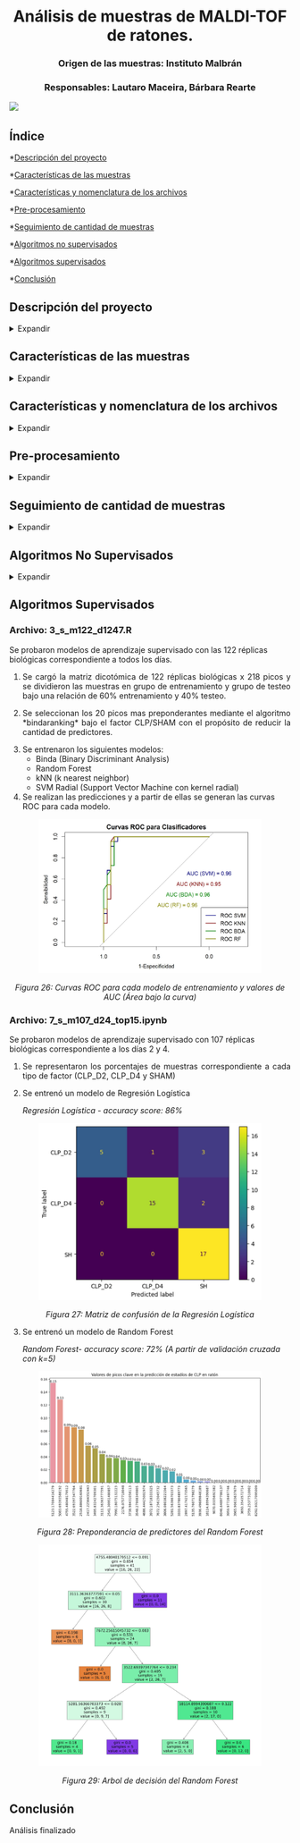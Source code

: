 <h1 align="center"> Análisis de muestras de MALDI-TOF de ratones.  </h1>
<h3 align="center"> Origen de las muestras: Instituto Malbrán </h3>
<h3 align="center"> Responsables: Lautaro Maceira, Bárbara Rearte  </h3>

<p align="left">
   <img src="https://img.shields.io/badge/ESTADO-EN%20DESAROLLO-green">
   </p>

## Índice

*[Descripción del proyecto](#descripción-del-proyecto)

*[Características de las muestras](#características-de-las-muestras)

*[Características y nomenclatura de los archivos](#características-y-nomenclatura-de-los-archivos)

*[Pre-procesamiento](#pre-procesamiento)

*[Seguimiento de cantidad de muestras](#seguimiento-de-cantidad-de-muestras)

*[Algoritmos no supervisados](#algoritmos-no-supervisados)

*[Algoritmos supervisados](#algoritmos-supervisados)

*[Conclusión](#conclusión)

## Descripción del proyecto

<details>
  <summary>Expandir</summary>

<p align="justify">
El proyecto consiste en el procesamiento y análisis de espectros MALDI-TOF obtenidos a partir de plasma de ratones a los que se le ha realizado una ligadura y punción cecal (CLP) como modelo de sepsis, y ratones impostores (SHAM). El procesamiento consiste en el filtrado, acondicionamiento y transformación de los espectros. El análisis consiste en la utilización de algoritmos de aprendizaje maquinal que permitan detectar características distintivas de estos espectros y clasificar tanto las muestras de CLP como sus diferentes estadíos dentro del modelo de la patología.
</p>
</details>

## Características de las muestras

<details>
  <summary>Expandir</summary>

* Tipo de muestras: CLP y SHAM
* Días de adquisición: 1, 2, 4 y 7
* Cantidad de muestras iniciales: 303
</p>
* Metodología de adquisición: Cada muestra es sub-dividida en "réplicas biológicas" que son depositadas cada una en un pozo o "well" del equipo. Cada una de estas wells puede ser adquirida o leída mas de una vez, obteniéndose así "réplicas técnicas". La cantidad de réplicas biológicas y técnicas por muestra es variable, llegando a un máximo de 3 de cada una. Es decir, en el caso mas extremo, una muestra podría ser replicada tres veces biológicamente, y cada una adquirida otras tres veces, llegando así a un número de nueve adquisiciones correspondientes a una misma muestra.
</p>
</details>

## Características y nomenclatura de los archivos

<details>
  <summary>Expandir</summary>

</p>
Los lenguajes utilizados para el procesamiento y el análisis de los espectros fueron pyhton y R. Los archivos están enumerados por orden de procesamiento. A excepción del primer archivo de pre-procesamiento, los archivos están nomenclados de la siguiente manera:
</p>

*x_alg_muestras_dias*

Donde

* _x: numeración_
* _alg: algoritmos utilizados, supervisados (s) o no supervisados (ns)_
* _muestras: cantidad de muestras, indicando si se usan las réplicas biológicas (m122) o las muestras ya promediadas (m51)_
* _dias: días utilizados para el análisis, todos (d1247) o solo días 2 y 4 (d24)_
</details>

## Pre-procesamiento

<details>
  <summary>Expandir</summary>

### Archivo: 1_preprocesamiento.R

El pre-procesamiento está compuesto por las siguientes etapas:

* Carga de los espectros y su metadata correspondiente

  <p align="center">
     <img src="Imagenes/1_pre_crudo.jpeg" width="400">
   </p>
   <p align="center">
     <em>Figura 1: Espectro cargado sin transformar</em>
   </p>

* <p align="justify"> Control de calidad de los espectros mediante el uso de un estimador robusto Q. A fines prácticos, este control de calidad filtra espectros ruidosos o con el espectro "planchado" debido al fenómeno de supresión iónica en la etapa de adquisición. </p>

* <p align="justify"> Transformación de los espectros. Transformación de intensidad mediante la función raíz cuadrada (sqrt), suavizado del espectro mediante la función "wavelet", detección y remoción de la linea de base y alineamiento de los espectros, en ese orden. </p>

   <p align="center">
   <img src='Imagenes/1_pre_baseline.jpg' width='400'>
   </p>
   <p align="center">
     <em>Figura 2: Detección de la linea de base</em>
   </p>
   
   <p align="center">
   <img src='Imagenes/1_pre_baseline_removed.jpg' width='400'>
   </p>
   <p align="center">
     <em>Figura 3: Espectro con la línea de base removida</em>
   </p>

* Se realiza un promediado de las réplicas técnicas y biológicas.

* <p align="justify">Extracción de picos preponderantes de cada espectro. Esto se logra definiendo un umbral a partir del cual se comienzan a detectar los picos. Este umbral se define a partir de dos veces la relación señal a ruido del espectro (SNR).</p>

   <p align="center">
   <img src='Imagenes/1_pre_snr.jpeg' width='400'>
   </p>
   <p align="center">
     <em>Figura 4: Espectro con la detección del nivel de ruido (en rojo) y la definición del umbral (en azul)</em>
   </p>

   <p align="center">
   <img src='Imagenes/1_pre_picos.jpeg' width='400'>
   </p>
   <p align="center">
     <em>Figura 5: Detección de picos por encima del umbral establecido</em>
   </p>

* <p align="justify">A partir de la detección de los picos en cada espectro, se crea la matriz de intensidad, las cual contiene en sus filas las muestras y en las columnas los picos detectados. Esta matriz también es sujeta a transformaciones para preservar los picos con mayor frecuencia de aparición en los espectros y eliminar los picos "extraños", ya que lo que buscamos en esta instancia es que las variables (en este caso los picos) aporten información al sistema para su posterior análisis. Se crea también la matriz dicotómica, la cual se origina a partir de la definición de un umbral en la matriz de intensidades que transforma los valores de los picos en 1 y 0 segun la presencia o ausencia de cada pico en cada muestra.</p>

   <p align="center">
   <img src='Imagenes/1_pre_matriz_grafica.jpeg' width='400'>
   </p>
   <p align="center">
     <em>Figura 6: Representación gráfica de la matriz de intensidades dicotómica. Las filas corresponden a las muestras y las columnas a los picos. El color celeste indica presencia del pico en esa muestra</em>
   </p>

   
* <p align="justify">Por último, guardar las matrices y los metadatos. Se obtienen matrices de intensidades y dicotómicas tanto para las muestras individuales (matriz de 51 filas x 218 columnas) como para las réplicas biológicas (matriz de 122 filas x 218 columnas)</p>
</details>

## Seguimiento de cantidad de muestras

<details>
  <summary>Expandir</summary>
   
* Muestras iniciales o réplicas técnicas: 303
* Réplicas técnicas luego de control de calidad: 297
   * Réplicas biológicas: 122
   * Réplicas biológicas de días 2 y 4: 107
      * Muestras biológicas independientes: 55
      * Muestras biológicas independientes de días 2 y 4: 43
</details>

## Algoritmos No Supervisados

<details>
  <summary>Expandir</summary>

El procedimiento para la realización de los algoritmos No Supervisados fue el siguiente:
   1) Elección de conjunto de muestras (Réplicas biológicas o muestras independientes)
   2) Elección de los tiempos de muestreo (Todos los días o solo los días 2 y 4)
   3) Por medio de la matriz dicotómica, se aplica la función *bindaranking* con la cual se obtienen los picos que mejor variabilidad aportan a partir de un factor que se ingresa como variable de entrada. Este factor puede ser CLP vs SHAM, o días por ejemplo.
   4) Se realizan simulaciones de los modelos variando la cantidad de X primeros picos del análisis realizado en (3) y los algoritmos de clustering. Se realizaron pruebas con kmeans, HKmeans y PAM.
   5) Una vez realizada la clasificación No Supervisada, se comparan los puntos clasificados con su etiqueta de interés real (CLP, SHAM).
   6) Se calculan métricas de interés para evaluar el desempeño de los análisis

Resultados:

   ### Archivo: 2_ns_m122_d1247
   
   <details>
     <summary>Expandir</summary>
      
   <p align="center">
   <img src='Imagenes/2_ranking_picos.jpeg' width='400'>
   </p>
   <p align="center">
     <em>Figura 7: Picos mas preponderantes seleccionados por el algoritmo bindaranking a partir del factor CLP vs SHAM</em>
   </p>

   <p align="center">
   <img src='Imagenes/2_CLP_vs_SHAM_kmeans.jpeg' width='400'>
   </p>
   <p align="center">
     <em>Figura 8: Clustering - CLP vs SHAM - Días 1, 2, 4 y 7 - TOP 20 picos - Algoritmo: kmeans</em>
   </p>

   <p align="center">
   <img src='Imagenes/2_tasa_acierto_total.jpeg' width='400'>
   </p>
   <p align="center">
     <em>Figura 9: Tasa de acierto total</em>
   </p>

   <p align="center">
   <img src='Imagenes/2_tasa_acierto_por_dia.jpeg' width='400'>
   </p>
   <p align="center">
     <em>Figura 10: Tasa de acierto por día</em>
   </p>

   Métricas:
   
   | Cluster | Tamaño | Ancho promedio silueta  |
   |---------|--------|-------------------------|
   | 1       | 56     | 0.38                    |
   | 2       | 66     | 0.30                    |

   | Métrica | Valor |
   |---------|-------|
   | VSP     | 0.34  |
   | WCSS    | 343   |
   | BCSS    | 216   |
   
   <p align="center">
   <img src='Imagenes/2_silueta.jpeg' width='400'>
   </p>
   <p align="center">
     <em>Figura 11: Gráfica de valores silhouette para cada punto y el promedio general</em>
   </p>

   Matriz de confusión y métricas:
                
   | Referencia | cluster1 | cluster2 |
   |------------|----------|----------|
   | SHAM       | 48       | 1        |
   | CLP        | 8        | 65       |

   | Métrica    | Valor |
   |------------|-------|
   | Precision: | 0.98  |
   | Recall:    | 0.89  |
   | F1-Score:  | 0.93  |
   | Accuracy:  | 0.93  |
   
   </details>

   ### Archivo: 4_ns_m122_d24

   <details>
     <summary>Haz clic para expandir</summary>
   
   <p align="center">
   <img src='Imagenes/4_picos_4clusters.jpeg' width='400'>
   </p>
   <p align="center">
     <em>Figura 12: Picos mas preponderantes seleccionados por el algoritmo bindaranking a partir del factor CLP_D2 vs CLP_D4 vs SHAM_D4 vs SHAM_D2</em>
   </p>

   *Clustering - CLP vs SHAM - Días 2 y 4 - TOP 30 picos - Algoritmo: Hkmeans*
   
   <p align="center">
   <img src='Imagenes/4_hkmeans_4_grupos.jpg' width='400'>
   </p>
   <p align="center">
     <em>Figura 13: Clustering - CLP vs SHAM - Días 2 y 4 - TOP 30 picos - Algoritmo: Hkmeans</em>
   </p>

   <p align="center">
   <img src='Imagenes/4_acierto_1.jpg' width='400'>
   </p>
   <p align="center">
     <em>Figura 14: Tasa de acierto por grupo</em>
   </p>

   Matriz de confusión y métricas:
   
   | Referencia | cluster1 | cluster2 |
   |------------|----------|----------|
   | SHAM       | 46       | 0        |
   | CLP        | 8        | 53       |

   | Métrica    | Valor |
   |------------|-------|
   | Precision: | 1.00  |
   | Recall:    | 0.87  |
   | F1-Score:  | 0.93  |
   | Accuracy:  | 0.92  |

   | Cluster | Tamaño | Ancho promedio silueta  |
   |---------|--------|-------------------------|
   | 1       | 53     | 0.26                    |
   | 2       | 54     | 0.31                    |

   | Métrica | Valor |
   |---------|-------|
   | VSP     | 0.29  |
   | WCSS    | 450   |
   | BCSS    | 221   |

   <p align="center">
   <img src='Imagenes/4_silueta_1.jpg' width='400'>
   </p>
   <p align="center">
     <em>Figura 15: Gráfica de valores silhouette para cada punto y el promedio general</em>
   </p>

   *Clustering - CLP vs SHAM - Días 2 y 4 - TOP 15 picos - Algoritmo: kmeans*
   
   <p align="center">
   <img src='Imagenes/4_kmeans_2_clusters_4_grupos.jpg' width='400'>
   </p>
   <p align="center">
     <em>Figura 16: Clustering - CLP vs SHAM - Días 2 y 4 - TOP 15 picos - Algoritmo: kmeans</em>
   </p>

   <p align="center">
   <img src='Imagenes/4_acierto_4.jpg' width='400'>
   </p>
   <p align="center">
     <em>Figura 17: Tasa de acierto por grupo</em>
   </p>
   
   Matriz de confusión y métricas:
   
   | Referencia | cluster1 | cluster2 |
   |------------|----------|----------|
   | SHAM       | 45       | 1        |
   | CLP        | 8        | 53       |

   | Métrica    | Valor |
   |------------|-------|
   | Precision: | 0.98  |
   | Recall:    | 0.87  |
   | F1-Score:  | 0.92  |
   | Accuracy:  | 0.91  |

   | Cluster | Tamaño | Ancho promedio silueta  |
   |---------|--------|-------------------------|
   | 1       | 54     | 0.31                    |
   | 2       | 53     | 0.41                    |

   | Métrica | Valor |
   |---------|-------|
   | VSP     | 0.36  |
   | WCSS    | 210   |
   | BCSS    | 141   |

   <p align="center">
   <img src='Imagenes/4_silueta_4.jpg' width='400'>
   </p>
   <p align="center">
     <em>Figura 18: Gráfica de valores silhouette para cada punto y el promedio general</em>
   </p>

   *Clustering - CLP vs SHAM - Días 2 y 4 - TOP 10 picos - Algoritmo: kmeans*
   
   <p align="center">
   <img src='Imagenes/4_kmeans_top10.jpg' width='400'>
   </p>
   <p align="center">
     <em>Figura 19: Clustering - CLP vs SHAM - Días 2 y 4 - TOP 10 picos - Algoritmo: kmeans</em>
   </p>

   <p align="center">
   <img src='Imagenes/4_aciertos_5.jpg' width='400'>
   </p>
   <p align="center">
     <em>Figura 20: Tasa de acierto por grupo</em>
   </p>
   
   Matriz de confusión y métricas:
   
   | Referencia | cluster1 | cluster2 |
   |------------|----------|----------|
   | SHAM       | 46       | 0        |
   | CLP        | 10       | 51       |

   | Métrica    | Valor |
   |------------|-------|
   | Precision: | 1.00  |
   | Recall:    | 0.84  |
   | F1-Score:  | 0.91  |
   | Accuracy:  | 0.91  |

   | Cluster | Tamaño | Ancho promedio silueta  |
   |---------|--------|-------------------------|
   | 1       | 51     | 0.36                    |
   | 2       | 56     | 0.50                    |

   | Métrica | Valor |
   |---------|-------|
   | VSP     | 0.43  |
   | WCSS    | 128   |
   | BCSS    | 117   |

   <p align="center">
   <img src='Imagenes/4_silueta_5.jpg' width='400'>
   </p>
   <p align="center">
     <em>Figura 21: Gráfica de valores silhouette para cada punto y el promedio general</em>
   </p>

   *Clustering - CLP vs SHAM - Días 2 y 4 - TOP 20 picos - Algoritmo: PAM*

   <p align="center">
   <img src='Imagenes/4_pam_2_clusters_4_grupos.jpg' width='400'>
   </p>
   <p align="center">
     <em>Figura 22: Clustering - CLP vs SHAM - Días 2 y 4 - TOP 20 picos - Algoritmo: PAM</em>
   </p>

   <p align="center">
   <img src='Imagenes/4_acierto_3.jpg' width='400'>
   </p>
   <p align="center">
     <em>Figura 23: Tasa de acierto por grupo</em>
   </p>
   
   Matriz de confusión y métricas:
   
   | Referencia | cluster1 | cluster2 |
   |------------|----------|----------|
   | SHAM       | 46       | 0        |
   | CLP        | 17       | 44       |

   | Métrica    | Valor |
   |------------|-------|
   | Precision: | 1.00  |
   | Recall:    | 0.72  |
   | F1-Score:  | 0.84  |
   | Accuracy:  | 0.84  |

   | Cluster | Tamaño | Ancho promedio silueta  |
   |---------|--------|-------------------------|
   | 1       | 63     | 0.32                    |
   | 2       | 44     | 0.29                    |

   | Métrica | Valor |
   |---------|-------|
   | VSP     | 0.30  |
   | WCSS    | 432   |
   | BCSS    | 423   |

   <p align="center">
   <img src='Imagenes/4_silueta_3.jpg' width='400'>
   </p>
   <p align="center">
     <em>Figura 24: Gráfica de valores silhouette para cada punto y el promedio general</em>
   </p>

   *Clustering - CLP vs SHAM - Días 2 y 4 - 3 clusters - TOP 20 picos - Algoritmo: PAM*

   <p align="center">
   <img src='Imagenes/4_pam_3_clusters_4_grupos.jpg' width='400'>
   </p>
   <p align="center">
     <em>Figura 25: Clustering - CLP vs SHAM - Días 2 y 4 - 3 clusters - TOP 20 picos - Algoritmo: PAM</em>
   </p>

   <p align="center">
   <img src='Imagenes/4_silueta_3.jpg' width='400'>
   </p>
   <p align="center">
     <em>Figura 26: Gráfica de valores silhouette para cada punto y el promedio general</em>
   </p>

   | Cluster | Tamaño | Ancho promedio silueta  |
   |---------|--------|-------------------------|
   | 1       | 42     | 0.24                    |
   | 2       | 42     | 0.24                    |
   | 3       | 23     | 0.39                    |

   *Clustering - CLP vs SHAM - Días 2 y 4 - 3 clusters - TOP 30 picos - Algoritmo: PAM*
   
   <p align="center">
   <img src='Imagenes/4_pam_3_grupos_3_clusters.jpg' width='400'>
   </p>
   <p align="center">
     <em>Figura 27: Clustering - CLP vs SHAM - Días 2 y 4 - 3 clusters - TOP 30 picos - Algoritmo: PAM</em>
   </p>

   <p align="center">
   <img src='Imagenes/4_silueta_7.jpg' width='400'>
   </p>
   <p align="center">
     <em>Figura 28: Gráfica de valores silhouette para cada punto y el promedio general</em>
   </p>

   | Cluster | Tamaño | Ancho promedio silueta  |
   |---------|--------|-------------------------|
   | 1       | 20     | 0.21                    |
   | 2       | 32     | 0.18                    |
   | 3       | 55     | 0.39                    |


   *Clustering - CLP vs SHAM - Días 2 y 4 - TOP 10 picos - Algoritmo: PAM*
   
   <p align="center">
   <img src='Imagenes/4_pam_top10.jpg' width='400'>
   </p>
   <p align="center">
     <em>Figura 29: Clustering - CLP vs SHAM - Días 2 y 4 - TOP 10 picos - Algoritmo: PAM</em>
   </p>

   <p align="center">
   <img src='Imagenes/4_aciertos_6.jpg' width='400'>
   </p>
   <p align="center">
     <em>Figura 30: Tasa de acierto por grupo</em>
   </p>
   
   Matriz de confusión y métricas:
   
   | Referencia | cluster1 | cluster2 |
   |------------|----------|----------|
   | SHAM       | 46       | 0        |
   | CLP        | 10       | 51       |

   | Métrica    | Valor |
   |------------|-------|
   | Precision: | 1.00  |
   | Recall:    | 0.84  |
   | F1-Score:  | 0.91  |
   | Accuracy:  | 0.91  |

   | Cluster | Tamaño | Ancho promedio silueta  |
   |---------|--------|-------------------------|
   | 1       | 51     | 0.36                    |
   | 2       | 56     | 0.50                    |

   | Métrica | Valor |
   |---------|-------|
   | VSP     | 0.43  |
   | WCSS    | 177   |
   | BCSS    | 260   |

   <p align="center">
   <img src='Imagenes/4_silueta_6.jpg' width='400'>
   </p>
   <p align="center">
     <em>Figura 31: Gráfica de valores silhouette para cada punto y el promedio general</em>
   </p>
   </details>
   
   ### Archivo: 5_ns_m51_d24
   <details>
        <summary>Expandir</summary>
      
   *Clustering - CLP_D2 vs CLP_D4 vs SHAM - TOP 15 picos - 3 CLUSTERS - Algoritmo: HKmeans*
   *Nota: Bajo la misma configuración, con el algortimo PAM los resultados son similares.*
   
   <p align="center">
   <img src='Imagenes/5_picos.jpg' width='400'>
   </p>
   <p align="center">
     <em>Figura 32:  Picos mas preponderantes seleccionados por el algoritmo bindaranking a partir del factor CLP_D2 vs CLP_D4 vs SHAM</em>
   </p>

   <p align="center">
   <img src='Imagenes/5_pam_3clusters.jpg' width='400'>
   </p>
   <p align="center">
     <em>Figura 33: Clustering - CLP_D2 vs CLP_D4 vs SHAM - TOP 15 picos - 3 CLUSTERS - Algoritmo: PAM</em>
   </p>
   

   <p align="center">
   <img src='Imagenes/4_5_aciertos.jpg' width='400'>
   </p>
   <p align="center">
     <em>Figura 30: Tasa de acierto por grupo</em>
   </p>

   | Cluster | Tamaño | Ancho promedio silueta  |
   |---------|--------|-------------------------|
   | 1       | 7      | 0.35                    |
   | 2       | 20     | 0.56                    |
   | 3       | 16     | 0.28                    |

   | Métrica | Valor |
   |---------|-------|
   | VSP     | 0.42  |
   | WCSS    | 52    |
   | BCSS    | 92    |

   <p align="center">
   <img src='Imagenes/4_5_silueta.jpg' width='400'>
   </p>
   <p align="center">
     <em>Figura 30: Tasa de acierto por grupo</em>
   </p>

   </details>
   
   ### Archivo: 6_ns_m51_vs_varios

   <details>
        <summary>Expandir</summary>

   *CLP_D2 vs CLP_D4 - TOP 15 picos - 2 CLUSTERS - Algoritmo: PAM*
   
   <p align="center">
   <img src='Imagenes/6_picos_clpd2d4.jpg' width='400'>
   </p>
   <p align="center">
     <em>Figura 20: Picos mas preponderantes seleccionados por el algoritmo bindaranking a partir del factor CLP_D2 vs CLP_D4</em>
   </p>

   <p align="center">
   <img src='Imagenes/6_pam_clp_d2d4.jpg' width='400'>
   </p>
   <p align="center">
     <em>Figura 21:  Clustering - CLP_D2 vs CLP_D4 - TOP 15 picos - 2 CLUSTERS - Algoritmo: PAM</em>
   </p>

   <p align="center">
   <img src='Imagenes/6_acierto_1.jpeg' width='400'>
   </p>
   <p align="center">
     <em>Figura 21:  Tasa de acierto por grupo </em>
   </p>

   | Cluster | Tamaño | Ancho promedio silueta  |
   |---------|--------|-------------------------|
   | 1       | 11     | 0.32                    |
   | 2       | 14     | 0.33                    |

   | Métrica | Valor |
   |---------|-------|
   | VSP     | 0.32  |
   | WCSS    | 76    |
   | BCSS    | 95    |

   <p align="center">
   <img src='Imagenes/6_silueta_1.jpeg' width='400'>
   </p>
   <p align="center">
     <em>Figura 31: Gráfica de valores silhouette para cada punto y el promedio general</em>
   </p>
   
   *Clustering - CLP_D2 vs SHAM_D2 - TOP 20 picos - 2 CLUSTERS - Algoritmo: PAM*
   
   <p align="center">
   <img src='Imagenes/6_picos_clp_sham_d2.jpg' width='400'>
   </p>
   <p align="center">
     <em>Figura 22: Picos mas preponderantes seleccionados por el algoritmo bindaranking a partir del factor CLP_D2 vs SHAM_D2</em>
   </p>

   <p align="center">
   <img src='Imagenes/6_pam_clp_sham_d2.jpg' width='400'>
   </p>
   <p align="center">
     <em>Figura 23:  Clustering - CLP_D2 vs SHAM_D2 - TOP 20 picos - 2 CLUSTERS - Algoritmo: PAM</em>
   </p>
   
   *Clustering - CLP_D4 vs SHAM_D4 - TOP 15 picos - 2 CLUSTERS - Algoritmo: PAM*
   
   <p align="center">
   <img src='Imagenes/6_picos_clp_sham_d4.jpg' width='400'>
   </p>
   <p align="center">
     <em>Figura 24: Picos mas preponderantes seleccionados por el algoritmo bindaranking a partir del factor CLP_D4 vs SHAM_D4</em>
   </p>

   <p align="center">
   <img src='Imagenes/6_pam_clp_sham_d4.jpg' width='400'>
   </p>
   <p align="center">
     <em>Figura 25:  Clustering - CLP_D4 vs SHAM_D4 - TOP 15 picos - 2 CLUSTERS - Algoritmo: PAM</em>
   </p>

   <p align="center">
   <img src='Imagenes/6_aciertos_2.jpeg' width='400'>
   </p>
   <p align="center">
     <em>Figura 21:  Tasa de acierto por grupo </em>
   </p>

   | Referencia | cluster1 | cluster2 |
   |------------|----------|----------|
   | SHAM       | 13       | 0        |
   | CLP        | 1        | 16       |

   | Métrica    | Valor |
   |------------|-------|
   | Precision: | 1.00  |
   | Recall:    | 0.94  |
   | F1-Score:  | 0.97  |
   | Accuracy:  | 0.97  |

   <p align="center">
   <img src='Imagenes/6_siluetas_2.jpeg' width='400'>
   </p>
   <p align="center">
     <em>Figura 31: Gráfica de valores silhouette para cada punto y el promedio general</em>
   </p>
   
   | Cluster | Tamaño | Ancho promedio silueta  |
   |---------|--------|-------------------------|
   | 1       | 16     | 0.53                    |
   | 2       | 14     | 0.51                    |

   | Métrica | Valor |
   |---------|-------|
   | VSP     | 0.52  |
   | WCSS    | 71    |
   | BCSS    | 155   |

   </details>

   ### Archivo: 7_ns_m122_d124

   <details>
        <summary>Expandir</summary>

   *CLP_D1 + CLP_D2 vs CLP_D4 vs SHAM. Con top15: KMEANS clustering 3 clusters*

   <p align="center">
   <img src='Imagenes/7_grafico.jpeg' width='400'>
   </p>
   <p align="center">
     <em>Figura 25:  CLP_D1 + CLP_D2 vs CLP_D4 vs SHAM. Con top15: KMEANS clustering 3 clusters</em>
   </p>

   <p align="center">
   <img src='Imagenes/7_aciertos.jpeg' width='400'>
   </p>
   <p align="center">
     <em>Figura 21:  Tasa de acierto por grupo </em>
   </p>

   | Cluster | Tamaño | Ancho promedio silueta  |
   |---------|--------|-------------------------|
   | 1       | 28     | 0.27                    |
   | 2       | 42     | 0.27                    |
   | 3       | 47     | 0.13                    |

   | Métrica | Valor |
   |---------|-------|
   | VSP     | 0.21  |
   | WCSS    | 215   |
   | BCSS    | 123   |

   <p align="center">
   <img src='Imagenes/7_siluetas.jpeg' width='400'>
   </p>
   <p align="center">
     <em>Figura 31: Gráfica de valores silhouette para cada punto y el promedio general</em>
   </p>
   
   </details>

   ### Archivo: 8_ns_m51_d124

   <details>
        <summary>Expandir</summary>

   *CLP_D1 + CLP_D2 vs CLP_D4 vs SHAM. Con top15: PAM clustering 3 clusters*

      <p align="center">
   <img src='Imagenes/8_grafico.jpeg' width='400'>
   </p>
   <p align="center">
     <em>Figura 25:  CLP_D1 + CLP_D2 vs CLP_D4 vs SHAM. Con top15: PAM clustering 3 clusters</em>
   </p>

   <p align="center">
   <img src='Imagenes/8_aciertos.jpeg' width='400'>
   </p>
   <p align="center">
     <em>Figura 21:  Tasa de acierto por grupo </em>
   </p>

   | Cluster | Tamaño | Ancho promedio silueta  |
   |---------|--------|-------------------------|
   | 1       | 17     | 0.12                    |
   | 2       | 21     | 0.38                    |
   | 3       | 10     | 0.43                    |

   <p align="center">
   <img src='Imagenes/8_siluetas.jpeg' width='400'>
   </p>
   <p align="center">
     <em>Figura 31: Gráfica de valores silhouette para cada punto y el promedio general</em>
   </p>
   
   </details>
   
</details>

## Algoritmos Supervisados

   ### Archivo: 3_s_m122_d1247.R

   Se probaron modelos de aprendizaje supervisado con las 122 réplicas biológicas correspondiente a todos los días.
   
   1) <p align="justify">Se cargó la matriz dicotómica de 122 réplicas biológicas x 218 picos y se dividieron las muestras en grupo de entrenamiento y grupo de testeo bajo una relación de 60% entrenamiento y 40% testeo.</p>
   2) <p align="justify">Se seleccionan los 20 picos mas preponderantes mediante el algoritmo *bindaranking* bajo el factor CLP/SHAM con el propósito de reducir la cantidad de predictores.</p>
   3) Se entrenaron los siguientes modelos:
         * Binda (Binary Discriminant Analysis)
         * Random Forest
         * kNN (k nearest neighbor)
         * SVM Radial (Support Vector Machine con kernel radial)
   4) Se realizan las predicciones y a partir de ellas se generan las curvas ROC para cada modelo.

   <p align="center">
   <img src='Imagenes/3_sup_curvasROC.jpg' width='400'>
   </p>
   <p align="center">
     <em>Figura 26:  Curvas ROC para cada modelo de entrenamiento y valores de AUC (Área bajo la curva)</em>
   </p>

   ### Archivo: 7_s_m107_d24_top15.ipynb

   Se probaron modelos de aprendizaje supervisado con 107 réplicas biológicas correspondiente a los días 2 y 4.

   1) <p align="justify">Se representaron los porcentajes de muestras correspondiente a cada tipo de factor (CLP_D2, CLP_D4 y SHAM)</p>
   2) <p align="justify">Se entrenó un modelo de Regresión Logística</p>

      *Regresión Logística - accuracy score: 86%*

   <p align="center">
   <img src='Imagenes/7_matriz_confusion_reglog.JPG' width='400'>
   </p>
   <p align="center">
     <em>Figura 27:  Matriz de confusión de la Regresión Logística</em>
   </p>
   
   3) <p align="justify">Se entrenó un modelo de Random Forest</p>

      *Random Forest- accuracy score: 72% (A partir de validación cruzada con k=5)*

   <p align="center">
   <img src='Imagenes/7_picos_rf.JPG' width='400'>
   </p>
   <p align="center">
     <em>Figura 28:  Preponderancia de predictores del Random Forest</em>
   </p>

   <p align="center">
   <img src='Imagenes/7_arbol_decision.jpg' width='400'>
   </p>
   <p align="center">
     <em>Figura 29:  Arbol de decisión del Random Forest</em>
   </p>

## Conclusión

   Análisis finalizado
